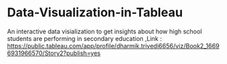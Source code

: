# Data-Visualization-in-Tableau
An interactive data visialization to get insights about how high school students are performing in secondary education
,Link : https://public.tableau.com/app/profile/dharmik.trivedi6656/viz/Book2_16696931966570/Story2?publish=yes
